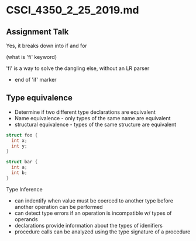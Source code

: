 # CSCI_4350_2_25_2019.md

## Assignment Talk

Yes, it breaks down into if and for

(what is 'fi' keyword)

'fi' is a way to solve the dangling else, without an LR parser

* end of 'if' marker

## Type equivalence

* Determine if two different type declarations are equivalent
* Name equivalence - only types of the same name are equivalent
* structural equivalence - types of the same structure are equivalent

```c
struct foo {
  int x;
  int y;
}
```

```c
struct bar {
  int a;
  int b;
}
```

Type Inference

* can indentify when value must be coerced to another type before another operation can be performed
* can detect type errors if an operation is incompatible w/ types of operands
* declarations provide information about the types of idenifiers
* procedure calls can be analyzed using the type signature of a procedure
